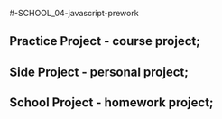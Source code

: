 #-SCHOOL_04-javascript-prework

## Practice Project - course project;
## Side Project - personal project;
## School Project - homework project;
